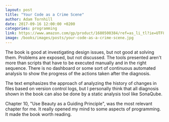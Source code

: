 ```yaml
---
layout: post
title: "Your Code as a Crime Scene"
author: Adam Tornhill
date: 2017-09-16 12:00:00 +0200
categories: programming
link: https://www.amazon.com/gp/product/1680500384/ref=as_li_tl?ie=UTF8&tag=c03ce-20&camp=1789&creative=9325&linkCode=as2&creativeASIN=1680500384&linkId=751044a1d3428473450283c75ebbad1e
image: /books/images/posts/your-code-as-a-crime-scene.jpg
---
```


The book is good at investigating design issues, but not good at solving them. Problems are exposed, but not discussed. The tools presented aren't more than scripts that have to be executed manually and in the right sequence. There is no dashboard or some sort of continuous automated analysis to show the progress of the actions taken after the diagnosis.

The text emphasizes the approach of analyzing the history of changes in files based on version control logs, but I personally think that all diagnosis shown in the book can also be done by a static analysis tool like SonaQube.

Chapter 10, "Use Beauty as a Guiding Principle", was the most relevant chapter for me. It really opened my mind to some aspects of programming. It made the book worth reading.
